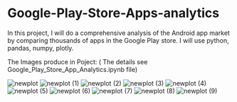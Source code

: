 # Google-Play-Store-Apps-analytics

In this project, I will do a comprehensive analysis of the Android app market by comparing thousands of apps in the Google Play store. I will use python, pandas, numpy, plotly.

The Images produce in Poject: ( The details see Google_Play_Store_App_Analytics.ipynb file)

![newplot](https://user-images.githubusercontent.com/98153604/151689774-64f903fc-10b1-4dca-8f2a-c37390e5cfd6.png)
![newplot (1)](https://user-images.githubusercontent.com/98153604/151689778-b03c84c5-4ecd-42a4-bf02-86e11cca969c.png)
![newplot (2)](https://user-images.githubusercontent.com/98153604/151689780-d14468e0-d84b-428f-982e-125199b4a9fa.png)
![newplot (3)](https://user-images.githubusercontent.com/98153604/151689782-18299de9-8694-4bc6-a935-1dd004da7a5b.png)
![newplot (4)](https://user-images.githubusercontent.com/98153604/151689783-fc7b5b59-96a5-4d05-9888-f29d56b82509.png)
![newplot (5)](https://user-images.githubusercontent.com/98153604/151689787-bf207962-84ac-48e4-83e3-5e68f115c398.png)
![newplot (6)](https://user-images.githubusercontent.com/98153604/151689797-d9b79c62-74ce-4ca8-8979-94ab7116e0ca.png)
![newplot (7)](https://user-images.githubusercontent.com/98153604/151689800-e9e84c49-d99f-4d67-ab91-1fee1f871499.png)
![newplot (8)](https://user-images.githubusercontent.com/98153604/151689802-3ad9b1a8-fa64-4156-9dd6-2ab53111943c.png)
![newplot (9)](https://user-images.githubusercontent.com/98153604/151689805-3cab9a64-c64c-4ce3-9911-dc6f3670f89a.png)
